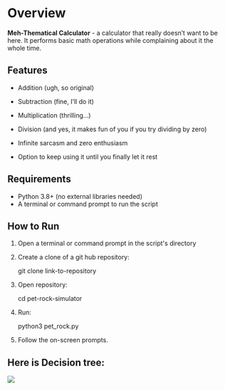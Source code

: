 # Overview

**Meh-Thematical Calculator** - a calculator that really doesn’t want to be here. It performs basic math operations while complaining about it the whole time.

## Features

* Addition (ugh, so original)

* Subtraction (fine, I’ll do it)
 
* Multiplication (thrilling…)

* Division (and yes, it makes fun of you if you try dividing by zero)

* Infinite sarcasm and zero enthusiasm

* Option to keep using it until you finally let it rest

## Requirements

* Python 3.8+ (no external libraries needed)
* A terminal or command prompt to run the script

## How to Run

1. Open a terminal or command prompt in the script's directory
2. Create a clone of a git hub repository:

    git clone link-to-repository

3. Open repository:    

    cd pet-rock-simulator

4. Run:

    python3 pet_rock.py

5. Follow the on-screen prompts.

## Here is Decision tree:
![](image.png)